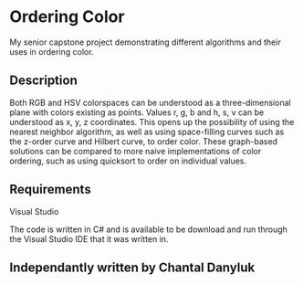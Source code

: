 # Ordering Color

My senior capstone project demonstrating different algorithms 
and their uses in ordering color. 

## Description
Both RGB and HSV colorspaces can be understood as a three-dimensional plane with 
colors existing as points. Values r, g, b and h, s, v can be understood as x, y, z
coordinates. This opens up the possibility of using the nearest neighbor algorithm,
as well as using space-filling curves such as the z-order curve and Hilbert curve, 
to order color. These graph-based solutions can be compared to more naive 
implementations of color ordering, such as using quicksort to order on individual
values.

## Requirements
Visual Studio

The code is written in C# and is available to be download and run through the
Visual Studio IDE that it was written in.

## Independantly written by Chantal Danyluk
